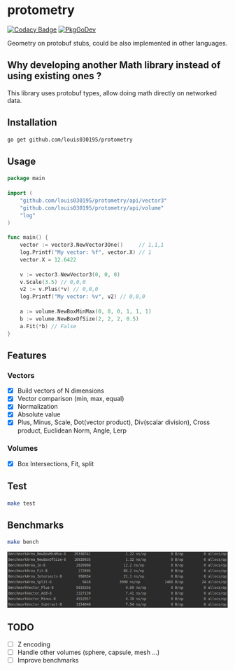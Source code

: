 
# protometry

[![Codacy Badge](https://api.codacy.com/project/badge/Grade/52ed0a7a050c470ababeb6e888d51878)](https://app.codacy.com/gh/louis030195/protometry?utm_source=github.com&utm_medium=referral&utm_content=louis030195/protometry&utm_campaign=Badge_Grade_Dashboard)
[![PkgGoDev](https://pkg.go.dev/badge/louis030195/protometry)](https://pkg.go.dev/louis030195/protometry)

Geometry on protobuf stubs, could be also implemented in other languages.

## Why developing another Math library instead of using existing ones ?

This library uses protobuf types, allow doing math directly on networked data.

## Installation

```bash
go get github.com/louis030195/protometry
```

## Usage

```go
package main

import (
    "github.com/louis030195/protometry/api/vector3"
    "github.com/louis030195/protometry/api/volume"
    "log"
)

func main() {
    vector := vector3.NewVector3One()     // 1,1,1
    log.Printf("My vector: %f", vector.X) // 1
    vector.X = 12.6422

    v := vector3.NewVector3(0, 0, 0)
    v.Scale(3.5) // 0,0,0
    v2 := v.Plus(*v) // 0,0,0
    log.Printf("My vector: %v", v2) // 0,0,0

    a := volume.NewBoxMinMax(0, 0, 0, 1, 1, 1)
    b := volume.NewBoxOfSize(2, 2, 2, 0.5)
    a.Fit(*b) // False
}
```

## Features

### Vectors

- [x] Build vectors of N dimensions
- [x] Vector comparison (min, max, equal)
- [x] Normalization
- [x] Absolute value
- [x] Plus, Minus, Scale, Dot(vector product), Div(scalar division), Cross product, Euclidean Norm, Angle, Lerp

### Volumes

- [x] Box Intersections, Fit, split

## Test

```bash
make test
```

## Benchmarks

```bash
make bench
```

![bench](docs/bench.png)

## TODO

- [ ] Z encoding
- [ ] Handle other volumes (sphere, capsule, mesh ...)
- [ ] Improve benchmarks

